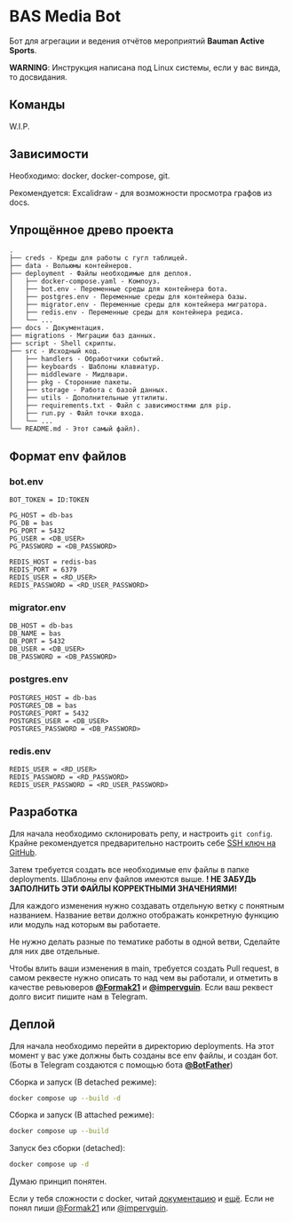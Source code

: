 # BAS Media Bot

Бот для агрегации и ведения отчётов мероприятий **Bauman Active Sports**.

**WARNING**: Инструкция написана под Linux системы, если у вас винда, то досвидания.

## Команды

W.I.P.

## Зависимости

Необходимо: docker, docker-compose, git.

Рекомендуется: Excalidraw - для возможности просмотра графов из docs.

## Упрощённое древо проекта

```
.
├── creds - Креды для работы с гугл таблицей.
├── data - Вольюмы контейнеров.
├── deployment - Файлы необходимые для деплоя.
│   ├── docker-compose.yaml - Компоуз.
│   ├── bot.env - Переменные среды для контейнера бота.
│   ├── postgres.env - Переменные среды для контейнера базы.
│   ├── migrator.env - Переменные среды для контейнера мигратора.
│   ├── redis.env - Переменные среды для контейнера редиса.
│   └── ...
├── docs - Документация.
├── migrations - Миграции баз данных.
├── script - Shell скрипты.
├── src - Исходный код.
│   ├── handlers - Обработчики событий.
│   ├── keyboards - Шаблоны клавиатур.
│   ├── middleware - Мидлвари.
│   ├── pkg - Сторонние пакеты.
│   ├── storage - Работа с базой данных.
│   ├── utils - Дополнительные уттилиты.
│   ├── requirements.txt - Файл с зависимостями для pip.
│   ├── run.py - Файл точки входа.
│   └── ...
└── README.md - Этот самый файл).
```

## Формат env файлов

### bot.env

```
BOT_TOKEN = ID:TOKEN

PG_HOST = db-bas
PG_DB = bas
PG_PORT = 5432
PG_USER = <DB_USER>
PG_PASSWORD = <DB_PASSWORD>

REDIS_HOST = redis-bas
REDIS_PORT = 6379
REDIS_USER = <RD_USER>
REDIS_PASSWORD = <RD_USER_PASSWORD>
```

### migrator.env

```
DB_HOST = db-bas
DB_NAME = bas
DB_PORT = 5432
DB_USER = <DB_USER>
DB_PASSWORD = <DB_PASSWORD>
```

### postgres.env

```
POSTGRES_HOST = db-bas
POSTGRES_DB = bas
POSTGRES_PORT = 5432
POSTGRES_USER = <DB_USER>
POSTGRES_PASSWORD = <DB_PASSWORD>
```

### redis.env

```
REDIS_USER = <RD_USER>
REDIS_PASSWORD = <RD_PASSWORD>
REDIS_USER_PASSWORD = <RD_USER_PASSWORD>
```

## Разработка

Для начала необходимо склонировать репу, и настроить `git config`.
Крайне рекомендуется предварительно настроить себе [SSH ключ на GitHub](docs.github.com/en/authentication/connecting-to-github-with-ssh/adding-a-new-ssh-key-to-your-github-account).

Затем требуется создать все необходимые env файлы в папке deployments.
Шаблоны env файлов имеются выше. **! НЕ ЗАБУДЬ ЗАПОЛНИТЬ ЭТИ ФАЙЛЫ КОРРЕКТНЫМИ ЗНАЧЕНИЯМИ!**

Для каждого изменения нужно создавать отдельную ветку с понятным названием.
Название ветви должно отображать конкретную функцию или модуль над которым вы работаете.

Не нужно делать разные по тематике работы в одной ветви, Сделайте для них две отдельные.

Чтобы влить ваши изменения в main, требуется создать Pull request, в самом реквесте нужно описать то над чем вы работали,
и отметить в качестве ревьюверов **[@Formak21](github.com/Formak21)** и **[@impervguin](github.com/impervguin)**. Если ваш реквест долго висит пишите нам в Telegram.

## Деплой

Для начала необходимо перейти в директорию deployments. На этот момент у вас уже должны быть созданы все env файлы, и создан бот.
(Боты в Telegram создаются с помощью бота **[@BotFather](t.me/BotFather)**)

Сборка и запуск (В detached режиме):
```bash
docker compose up --build -d
```

Cборка и запуск (В attached режиме):
```bash
docker compose up --build
```

Запуск без сборки (detached):
```bash
docker compose up -d
```

Думаю принцип понятен.

Если у тебя сложности с docker, читай [документацию](docs.docker.com) и [ещё](docs.docker.com/compose/). Если не понял пиши [@Formak21](t.me/Formak21) или [@impervguin](t.me/impervguin).